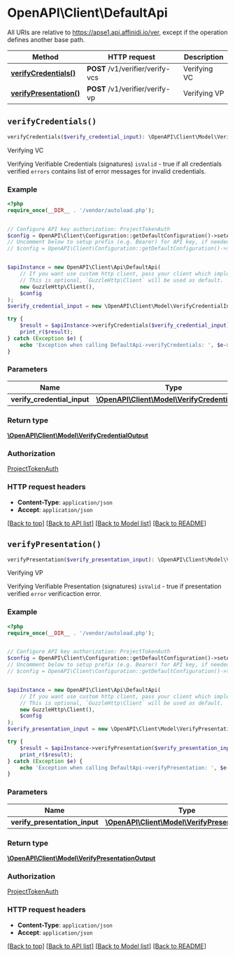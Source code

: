 # OpenAPI\Client\DefaultApi

All URIs are relative to https://apse1.api.affinidi.io/ver, except if the operation defines another base path.

| Method                                                       | HTTP request                     | Description  |
| ------------------------------------------------------------ | -------------------------------- | ------------ |
| [**verifyCredentials()**](DefaultApi.md#verifyCredentials)   | **POST** /v1/verifier/verify-vcs | Verifying VC |
| [**verifyPresentation()**](DefaultApi.md#verifyPresentation) | **POST** /v1/verifier/verify-vp  | Verifying VP |

## `verifyCredentials()`

```php
verifyCredentials($verify_credential_input): \OpenAPI\Client\Model\VerifyCredentialOutput
```

Verifying VC

Verifying Verifiable Credentials (signatures) `isValid` - true if all credentials verified `errors` contains list of error messages for invalid credentials.

### Example

```php
<?php
require_once(__DIR__ . '/vendor/autoload.php');


// Configure API key authorization: ProjectTokenAuth
$config = OpenAPI\Client\Configuration::getDefaultConfiguration()->setApiKey('authorization', 'YOUR_API_KEY');
// Uncomment below to setup prefix (e.g. Bearer) for API key, if needed
// $config = OpenAPI\Client\Configuration::getDefaultConfiguration()->setApiKeyPrefix('authorization', 'Bearer');


$apiInstance = new OpenAPI\Client\Api\DefaultApi(
    // If you want use custom http client, pass your client which implements `GuzzleHttp\ClientInterface`.
    // This is optional, `GuzzleHttp\Client` will be used as default.
    new GuzzleHttp\Client(),
    $config
);
$verify_credential_input = new \OpenAPI\Client\Model\VerifyCredentialInput(); // \OpenAPI\Client\Model\VerifyCredentialInput | VerifyCredentials

try {
    $result = $apiInstance->verifyCredentials($verify_credential_input);
    print_r($result);
} catch (Exception $e) {
    echo 'Exception when calling DefaultApi->verifyCredentials: ', $e->getMessage(), PHP_EOL;
}
```

### Parameters

| Name                        | Type                                                                                 | Description       | Notes |
| --------------------------- | ------------------------------------------------------------------------------------ | ----------------- | ----- |
| **verify_credential_input** | [**\OpenAPI\Client\Model\VerifyCredentialInput**](../Model/VerifyCredentialInput.md) | VerifyCredentials |       |

### Return type

[**\OpenAPI\Client\Model\VerifyCredentialOutput**](../Model/VerifyCredentialOutput.md)

### Authorization

[ProjectTokenAuth](../../README.md#ProjectTokenAuth)

### HTTP request headers

- **Content-Type**: `application/json`
- **Accept**: `application/json`

[[Back to top]](#) [[Back to API list]](../../README.md#endpoints)
[[Back to Model list]](../../README.md#models)
[[Back to README]](../../README.md)

## `verifyPresentation()`

```php
verifyPresentation($verify_presentation_input): \OpenAPI\Client\Model\VerifyPresentationOutput
```

Verifying VP

Verifying Verifiable Presentation (signatures) `isValid` - true if presentation verified `error` verificaction error.

### Example

```php
<?php
require_once(__DIR__ . '/vendor/autoload.php');


// Configure API key authorization: ProjectTokenAuth
$config = OpenAPI\Client\Configuration::getDefaultConfiguration()->setApiKey('authorization', 'YOUR_API_KEY');
// Uncomment below to setup prefix (e.g. Bearer) for API key, if needed
// $config = OpenAPI\Client\Configuration::getDefaultConfiguration()->setApiKeyPrefix('authorization', 'Bearer');


$apiInstance = new OpenAPI\Client\Api\DefaultApi(
    // If you want use custom http client, pass your client which implements `GuzzleHttp\ClientInterface`.
    // This is optional, `GuzzleHttp\Client` will be used as default.
    new GuzzleHttp\Client(),
    $config
);
$verify_presentation_input = new \OpenAPI\Client\Model\VerifyPresentationInput(); // \OpenAPI\Client\Model\VerifyPresentationInput | VerifyPresentation

try {
    $result = $apiInstance->verifyPresentation($verify_presentation_input);
    print_r($result);
} catch (Exception $e) {
    echo 'Exception when calling DefaultApi->verifyPresentation: ', $e->getMessage(), PHP_EOL;
}
```

### Parameters

| Name                          | Type                                                                                     | Description        | Notes |
| ----------------------------- | ---------------------------------------------------------------------------------------- | ------------------ | ----- |
| **verify_presentation_input** | [**\OpenAPI\Client\Model\VerifyPresentationInput**](../Model/VerifyPresentationInput.md) | VerifyPresentation |       |

### Return type

[**\OpenAPI\Client\Model\VerifyPresentationOutput**](../Model/VerifyPresentationOutput.md)

### Authorization

[ProjectTokenAuth](../../README.md#ProjectTokenAuth)

### HTTP request headers

- **Content-Type**: `application/json`
- **Accept**: `application/json`

[[Back to top]](#) [[Back to API list]](../../README.md#endpoints)
[[Back to Model list]](../../README.md#models)
[[Back to README]](../../README.md)
